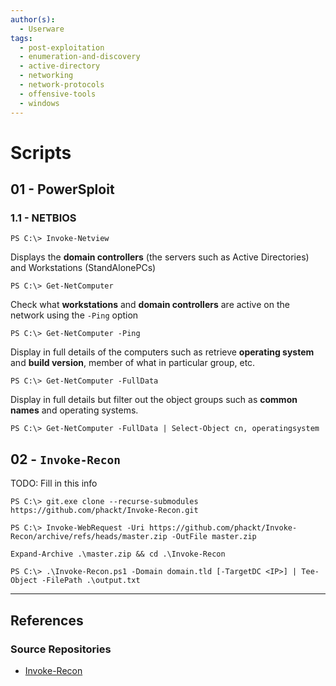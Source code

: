 ```yaml
---
author(s):
  - Userware
tags:
  - post-exploitation
  - enumeration-and-discovery
  - active-directory
  - networking
  - network-protocols
  - offensive-tools
  - windows
---
```

# Scripts

## 01 - PowerSploit

### 1.1 - NETBIOS

```
PS C:\> Invoke-Netview
```

Displays the **domain controllers** (the servers such as Active Directories) and Workstations (StandAlonePCs)

```
PS C:\> Get-NetComputer
```

Check what **workstations** and **domain controllers** are active on the network using the `-Ping` option

```
PS C:\> Get-NetComputer -Ping
```

Display in full details of the computers such as retrieve **operating system** and **build version**, member of what in particular group, etc.

```
PS C:\> Get-NetComputer -FullData
```

Display in full details but filter out the object groups such as **common names** and operating systems.

```
PS C:\> Get-NetComputer -FullData | Select-Object cn, operatingsystem
```

## 02 - `Invoke-Recon`

TODO: Fill in this info

```
PS C:\> git.exe clone --recurse-submodules https://github.com/phackt/Invoke-Recon.git
```

```
PS C:\> Invoke-WebRequest -Uri https://github.com/phackt/Invoke-Recon/archive/refs/heads/master.zip -OutFile master.zip

Expand-Archive .\master.zip && cd .\Invoke-Recon
```

```
PS C:\> .\Invoke-Recon.ps1 -Domain domain.tld [-TargetDC <IP>] | Tee-Object -FilePath .\output.txt
```

---
## References

### Source Repositories

- [Invoke-Recon](https://github.com/phackt/Invoke-Recon)